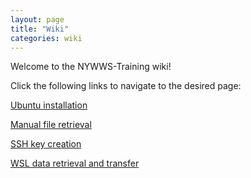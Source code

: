 ```yaml
---
layout: page
title: "Wiki"
categories: wiki
---
```


Welcome to the NYWWS-Training wiki!

Click the following links to navigate to the desired page:

[Ubuntu installation](./_posts/Ubuntu-installation.md)

[Manual file retrieval](./_posts/Manual-file-retrieval.md)

[SSH key creation](./_posts/SSH-key-creation.md)

[WSL data retrieval and transfer](./_posts/WSL-data-retrieval-and-transfer.md)